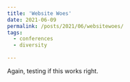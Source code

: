 ```yaml
---
title: 'Website Woes'
date: 2021-06-09
permalink: /posts/2021/06/websitewoes/
tags:
  - conferences
  - diversity
 
---
```



Again, testing if this works right. 